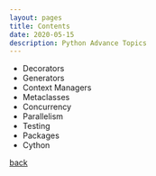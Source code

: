 ```yaml
---
layout: pages
title: Contents
date: 2020-05-15
description: Python Advance Topics
---
```


- Decorators
- Generators
- Context Managers
- Metaclasses
- Concurrency
- Parallelism
- Testing
- Packages
- Cython

[back](/Coding/Python/python.html)

